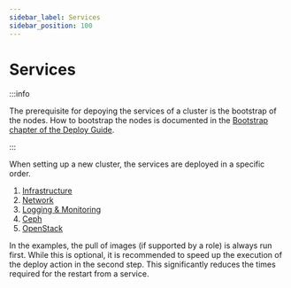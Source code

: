 ```yaml
---
sidebar_label: Services
sidebar_position: 100
---
```


# Services

:::info

The prerequisite for depoying the services of a cluster is the bootstrap of
the nodes. How to bootstrap the nodes is documented in the
[Bootstrap chapter of the Deploy Guide](../bootstrap).

:::

When setting up a new cluster, the services are deployed in a specific order.

1. [Infrastructure](./infrastructure)
2. [Network](./network)
3. [Logging & Monitoring](./logging-monitoring)
4. [Ceph](./ceph)
5. [OpenStack](./openstack)


In the examples, the pull of images (if supported by a role) is always run first. While
this is optional, it is recommended to speed up the execution of the deploy action in
the second step. This significantly reduces the times required for the restart from a
service.


